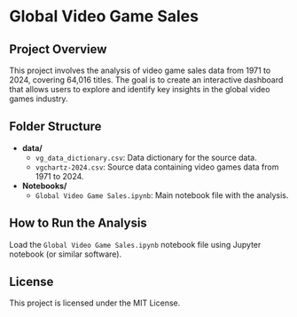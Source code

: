 # Global Video Game Sales 

## Project Overview
This project involves the analysis of video game sales data from 1971 to 2024, covering 64,016 titles. The goal is to create an interactive dashboard that allows users to explore and identify key insights in the global video games industry.

## Folder Structure

- **data/**
  - `vg_data_dictionary.csv`: Data dictionary for the source data.
  - `vgchartz-2024.csv`: Source data containing video games data from 1971 to 2024.
- **Notebooks/**
  - `Global Video Game Sales.ipynb`: Main notebook file with the analysis.
  
## How to Run the Analysis
Load the `Global Video Game Sales.ipynb` notebook file using Jupyter notebook (or similar software).

## License

This project is licensed under the MIT License.
